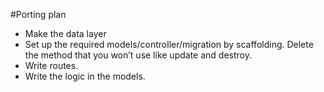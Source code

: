 #Porting plan

- Make the data layer
 - Set up the required models/controller/migration by scaffolding. Delete the method that you won’t use like update and destroy.
- Write routes.
- Write the logic in the models.
